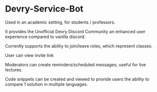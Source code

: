 # Devry-Service-Bot
Used in an academic setting, for students / professors.

It provides the Unofficial Devry Discord Community an 
enhanced user experience compared to vanilla discord.

Currently supports the ability to join/leave roles,
which represent classes.

User can view invite link

Moderators can create reminders/scheduled messages; useful
for live lectures.

Code snippets can be created and viewed to provide users
the ability to compare 1 solution in multiple languages.
